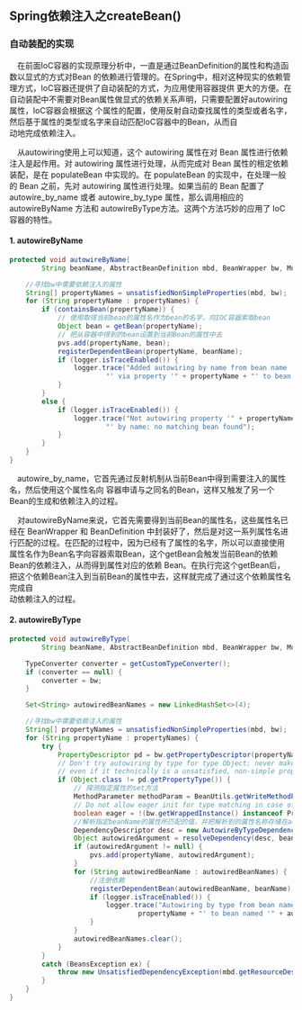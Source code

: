 ## Spring依赖注入之createBean()
### 自动装配的实现
&ensp;&ensp;在前面IoC容器的实现原理分析中，一直是通过BeanDefinition的属性和构造函数以显式的方式对Bean
的依赖进行管理的。在Spring中，相对这种现实的依赖管理方式，IoC容器还提供了自动装配的方式，为应用使用容器提供
更大的方便。在自动装配中不需要对Bean属性做显式的依赖关系声明，只需要配置好autowiring属性，IoC容器会根据这
个属性的配置，使用反射自动查找属性的类型或者名字，然后基于属性的类型或名字来自动匹配IoC容器中的Bean，从而自  
动地完成依赖注入。

&ensp;&ensp;从autowiring使用上可以知道，这个 autowiring 属性在对 Bean
属性进行依赖注入是起作用。对 autowiring 属性进行处理，从而完成对 Bean
属性的租定依赖装配，是在 populateBean 中实现的。在 populateBean
的实现中，在处理一般的 Bean 之前，先对 autowiring 属性进行处理。如果当前的 Bean
配置了 autowire_by_name 或者 autowire_by_type 属性，那么调用相应的
autowireByName 方法和 autowireByType方法。这两个方法巧妙的应用了 IoC容器的特性。

#### 1. autowireByName

```java
protected void autowireByName(
        String beanName, AbstractBeanDefinition mbd, BeanWrapper bw, MutablePropertyValues pvs) {

    //寻找bw中需要依赖注入的属性
    String[] propertyNames = unsatisfiedNonSimpleProperties(mbd, bw);
    for (String propertyName : propertyNames) {
        if (containsBean(propertyName)) {
            // 使用取得当前bean的属性名作为bean的名字，向IOC容器索取bean
            Object bean = getBean(propertyName);
            // 把从容器中得到的bean设置到当前Bean的属性中去
            pvs.add(propertyName, bean);
            registerDependentBean(propertyName, beanName);
            if (logger.isTraceEnabled()) {
                logger.trace("Added autowiring by name from bean name '" + beanName +
                        "' via property '" + propertyName + "' to bean named '" + propertyName + "'");
            }
        }
        else {
            if (logger.isTraceEnabled()) {
                logger.trace("Not autowiring property '" + propertyName + "' of bean '" + beanName +
                        "' by name: no matching bean found");
            }
        }
    }
}
```
&ensp;&ensp;autowire_by_name，它首先通过反射机制从当前Bean中得到需要注入的属性名，然后使用这个属性名向
容器申请与之同名的Bean，这样又触发了另一个Bean的生成和依赖注入的过程。

&ensp;&ensp;对autowireByName来说，它首先需要得到当前Bean的属性名，这些属性名已经在
BeanWrapper 和 BeanDefinition
中封装好了，然后是对这一系列属性名进行匹配的过程。在匹配的过程中，因为已经有了属性的名字，所以可以直接使用
属性名作为Bean名字向容器索取Bean，这个getBean会触发当前Bean的依赖Bean的依赖注入，从而得到属性对应的依赖
Bean。在执行完这个getBean后，把这个依赖Bean注入到当前Bean的属性中去，这样就完成了通过这个依赖属性名完成自  
动依赖注入的过程。

#### 2. autowireByType
```java
protected void autowireByType(
        String beanName, AbstractBeanDefinition mbd, BeanWrapper bw, MutablePropertyValues pvs) {

    TypeConverter converter = getCustomTypeConverter();
    if (converter == null) {
        converter = bw;
    }

    Set<String> autowiredBeanNames = new LinkedHashSet<>(4);

    //寻找bw中需要依赖注入的属性
    String[] propertyNames = unsatisfiedNonSimpleProperties(mbd, bw);
    for (String propertyName : propertyNames) {
        try {
            PropertyDescriptor pd = bw.getPropertyDescriptor(propertyName);
            // Don't try autowiring by type for type Object: never makes sense,
            // even if it technically is a unsatisfied, non-simple property.
            if (Object.class != pd.getPropertyType()) {
                // 探测指定属性的set方法
                MethodParameter methodParam = BeanUtils.getWriteMethodParameter(pd);
                // Do not allow eager init for type matching in case of a prioritized post-processor.
                boolean eager = !(bw.getWrappedInstance() instanceof PriorityOrdered);
                //解析指定beanName的属性所匹配的值，并把解析到的属性名称存储在autowireBeanNames中
                DependencyDescriptor desc = new AutowireByTypeDependencyDescriptor(methodParam, eager);
                Object autowiredArgument = resolveDependency(desc, beanName, autowiredBeanNames, converter);
                if (autowiredArgument != null) {
                    pvs.add(propertyName, autowiredArgument);
                }
                for (String autowiredBeanName : autowiredBeanNames) {
                    //注册依赖
                    registerDependentBean(autowiredBeanName, beanName);
                    if (logger.isTraceEnabled()) {
                        logger.trace("Autowiring by type from bean name '" + beanName + "' via property '" +
                                propertyName + "' to bean named '" + autowiredBeanName + "'");
                    }
                }
                autowiredBeanNames.clear();
            }
        }
        catch (BeansException ex) {
            throw new UnsatisfiedDependencyException(mbd.getResourceDescription(), beanName, propertyName, ex);
        }
    }
}
```
